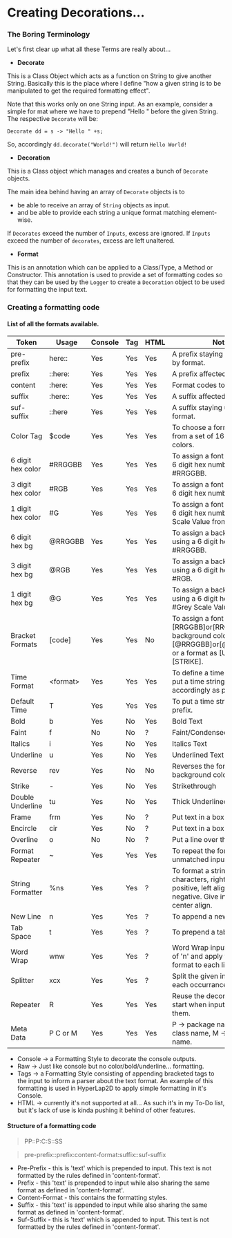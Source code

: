 # Creating Decorations...

### The Boring Terminology
Let's first clear up what all these Terms are really about...
* **Decorate**

This is a Class Object which acts as a function on String
to give another String. Basically this is the place where
I define "how a given string is to be manipulated to get
the required formatting effect".

Note that this works only on one String input. As an
example, consider a simple for mat where we have to
prepend "Hello " before the given String. The respective
`Decorate` will be:

`Decorate dd = s -> "Hello " +s;`   

So, accordingly `dd.decorate("World!")` will return `Hello World!` 

* **Decoration**

This is a Class object which manages and creates a bunch
of `Decorate` objects.

The main idea behind having an array of `Decorate` objects is to
* be able to receive an array of `String` objects as input.
* and be able to provide each string a unique format matching element-wise.

If `Decorates` exceed the number of `Inputs`, excess are ignored.
If `Inputs` exceed the number of `decorates`, excess are left unaltered.

* **Format**

This is an annotation which can be applied to a Class/Type,
a Method or Constructor. This annotation is used to provide a
set of formatting codes so that they can be used by the `Logger`
to create a `Decoration` object to be used for formatting the 
input text.




### Creating a formatting code
#### List of all the formats available.
|Token             |Usage         |Console|Tag    |HTML   |Note |
|------------------|--------------|-------|-------|-------|-----|
|pre-prefix        |here::        |Yes    |Yes    |Yes    | A prefix staying unaffected by format. |
|prefix            |::here:       |Yes    |Yes    |Yes    | A prefix affected by format. |
|content           |:here:        |Yes    |Yes    |Yes    | Format codes to be put here. |
|suffix            |:here::       |Yes    |Yes    |Yes    | A suffix affected by format. |
|suf-suffix        |::here        |Yes    |Yes    |Yes    | A suffix staying unaffected by format. |
|Color Tag         |$code         |Yes    |Yes    |Yes    | To choose a format or color from a set of 16 predefined colors. |
|6 digit hex color |#RRGGBB       |Yes    |Yes    |Yes    | To assign a font color using a 6 digit hex number as #RRGGBB. |
|3 digit hex color |#RGB          |Yes    |Yes    |Yes    | To assign a font color using a 6 digit hex number as #RGB. |
|1 digit hex color |#G            |Yes    |Yes    |Yes    | To assign a font color using a 6 digit hex number as #Grey Scale Value from 0-F. |
|6 digit hex bg    |@RRGGBB       |Yes    |Yes    |Yes    | To assign a background color using a 6 digit hex number as #RRGGBB. |
|3 digit hex bg    |@RGB          |Yes    |Yes    |Yes    | To assign a background color using a 6 digit hex number as #RGB. |
|1 digit hex bg    |@G            |Yes    |Yes    |Yes    | To assign a background color using a 6 digit hex number as #Grey Scale Value from 0-F. |
|Bracket Formats   |[code]        |Yes    |Yes    |No     | To assign a font color as [RRGGBB]or[RRGGBBAA], background color as [@RRGGBB]or[@RRGGBBAA] or a format as [UNDERLINE],[STRIKE]. |
|Time Format       |&lt;format&gt;|Yes    |Yes    |Yes    | To define a time format and put a time string formatted accordingly as pre-prefix. |
|Default Time      |T             |Yes    |Yes    |Yes    | To put a time string as pre-prefix. |
|Bold              |b             |Yes    |No     |Yes    | Bold Text |
|Faint             |f             |No     |No     |?      | Faint/Condensed Text |
|Italics           |i             |Yes    |No     |Yes    | Italics Text |
|Underline         |u             |Yes    |No     |Yes    | Underlined Text |
|Reverse           |rev           |Yes    |No     |No     | Reverses the font and background color |
|Strike            |-             |Yes    |No     |Yes    | Strikethrough |
|Double Underline  |tu            |Yes    |No     |Yes    | Thick Underlined Text |
|Frame             |frm           |Yes    |No     |?      | Put text in a box |
|Encircle          |cir           |Yes    |No     |?      | Put text in a box* |
|Overline          |o             |No     |No     |?      | Put a line over the text |
|Format Repeater   |~             |Yes    |Yes    |Yes    | To repeat the format for unmatched input strings. |
|String Formatter  |%ns           |Yes    |Yes    |?      | To format a string to fit 'n' characters, right aligned if positive, left aligned if negative. Give in a * for center align. |
|New Line          |n             |Yes    |Yes    |?      | To append a new line. |
|Tab Space         |t             |Yes    |Yes    |?      | To prepend a tab space |
|Word Wrap         |wnw           |Yes    |Yes    |?      | Word Wrap input to fit a width of 'n' and apply the same format to each line. |
|Splitter          |xcx           |Yes    |Yes    |?      | Split the given input about each occurrance of 'c'. |
|Repeater          |R             |Yes    |Yes    |Yes    | Reuse the decorators from start when input exceeds them. |
|Meta Data         |P C or M      |Yes    |Yes    |Yes    | P -> package name, C -> class name, M -> method name. |


* Console -> a Formatting Style to decorate the console outputs.
* Raw -> Just like console but no color/bold/underline... formatting.
* Tags -> a Formatting Style consisting of appending bracketed
tags to the input to inform a parser about the text format.
An example of this formatting is used in HyperLap2D to apply
simple formatting in it's Console.
* HTML -> currently it's not supported at all... As such it's 
in my To-Do list, but it's lack of use is kinda pushing it
behind of other features.



#### Structure of a formatting code
> PP::P:C:S::SS

> pre-prefix::prefix:content-format:suffix::suf-suffix

* Pre-Prefix - this is 'text' which is prepended to input. This
text is not formatted by the rules defined in 'content-format'.
* Prefix - this 'text' is prepended to input while also sharing
the same format as defined in 'content-format'.
* Content-Format - this contains the formatting styles.
* Suffix - this 'text' is appended to input while also sharing
the same format as defined in 'content-format'.
* Suf-Suffix - this is 'text' which is appended to input. This
text is not formatted by the rules defined in 'content-format'.
